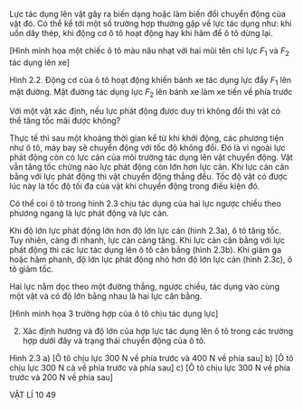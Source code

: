 Lực tác dụng lên vật gây ra biến dạng hoặc làm biến đổi chuyển động của vật đó. Có thể kể tới một số trường hợp thường gặp về lực tác dụng như: khi uốn dây thép, khi động cơ ô tô hoạt động hay khi hãm để ô tô dừng lại.

[Hình minh họa một chiếc ô tô màu nâu nhạt với hai mũi tên chỉ lực $F_1$ và $F_2$ tác dụng lên xe]

Hình 2.2. Động cơ của ô tô hoạt động khiến bánh xe tác dụng lực đẩy $F_1$ lên mặt đường. Mặt đường tác dụng lực $F_2$ lên bánh xe làm xe tiến về phía trước

Với một vật xác định, nếu lực phát động được duy trì không đổi thì vật có thể tăng tốc mãi được không?

Thực tế thì sau một khoảng thời gian kể từ khi khởi động, các phương tiện như ô tô, máy bay sẽ chuyển động với tốc độ không đổi. Đó là vì ngoài lực phát động còn có lực cản của môi trường tác dụng lên vật chuyển động. Vật vẫn tăng tốc chừng nào lực phát động còn lớn hơn lực cản. Khi lực cản cân bằng với lực phát động thì vật chuyển động thẳng đều. Tốc độ vật có được lúc này là tốc độ tối đa của vật khi chuyển động trong điều kiện đó.

Có thể coi ô tô trong hình 2.3 chịu tác dụng của hai lực ngược chiều theo phương ngang là lực phát động và lực cản.

Khi độ lớn lực phát động lớn hơn độ lớn lực cản (hình 2.3a), ô tô tăng tốc. Tuy nhiên, càng đi nhanh, lực cản càng tăng. Khi lực cản cân bằng với lực phát động thì các lực tác dụng lên ô tô cân bằng (hình 2.3b). Khi giảm ga hoặc hãm phanh, độ lớn lực phát động nhỏ hơn độ lớn lực cản (hình 2.3c), ô tô giảm tốc.

Hai lực nằm dọc theo một đường thẳng, ngược chiều, tác dụng vào cùng một vật và có độ lớn bằng nhau là hai lực cân bằng.

[Hình minh họa 3 trường hợp của ô tô chịu tác dụng lực]

2. Xác định hướng và độ lớn của hợp lực tác dụng lên ô tô trong các trường hợp dưới đây và trạng thái chuyển động của ô tô.

Hình 2.3
a) [Ô tô chịu lực 300 N về phía trước và 400 N về phía sau]
b) [Ô tô chịu lực 300 N cả về phía trước và phía sau]
c) [Ô tô chịu lực 300 N về phía trước và 200 N về phía sau]

VẬT LÍ 10 49